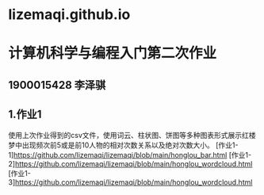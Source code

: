 # lizemaqi.github.io
# 计算机科学与编程入门第二次作业
## 1900015428 李泽骐
## 1.作业1
使用上次作业得到的csv文件，使用词云、柱状图、饼图等多种图表形式展示红楼梦中出现频次前5或是前10人物的相对次数关系以及绝对次数大小。
[作业1-1]https://github.com/lizemaqi/lizemaqi/blob/main/honglou_bar.html
[作业1-2]https://github.com/lizemaqi/lizemaqi/blob/main/honglou_wordcloud.html
[作业1-3]https://github.com/lizemaqi/lizemaqi/blob/main/honglou_wordcloud.html
